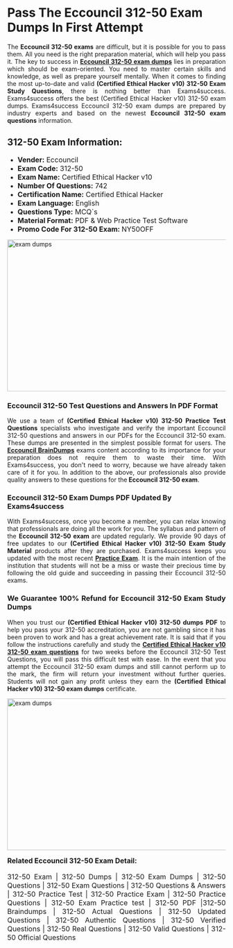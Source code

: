 <h1><strong><strong>Pass The Eccouncil 312-50 Exam Dumps In First Attempt</strong></strong></h1> <p style="text-align:justify">The <strong>Eccouncil 312-50 exams</strong> are difficult, but it is possible for you to pass them. All you need is the right preparation material, which will help you pass it. The key to success in <a href="https://www.exams4success.com/eccouncil/312-50-pdf-exam-dumps"><strong>Eccouncil 312-50 exam dumps</strong></a> lies in preparation which should be exam-oriented. You need to master certain skills and knowledge, as well as prepare yourself mentally. When it comes to finding the most up-to-date and valid <strong>(Certified Ethical Hacker v10) 312-50 Exam Study Questions</strong>, there is nothing better than Exams4success. Exams4success offers the best (Certified Ethical Hacker v10) 312-50 exam dumps. Exams4success Eccouncil 312-50 exam dumps are prepared by industry experts and based on the newest <strong>Eccouncil 312-50 exam questions</strong> information.</p> <h2><strong><strong>312-50 Exam Information:</strong></strong></h2> <ul> <li><span style="font-size:16px"><strong>Vender:</strong> Eccouncil</span></li> <li><span style="font-size:16px"><strong>Exam Code:</strong> 312-50</span></li> <li><span style="font-size:16px"><strong>Exam Name:</strong> Certified Ethical Hacker v10</span></li> <li><span style="font-size:16px"><strong>Number Of Questions:</strong> 742</span></li> <li><span style="font-size:16px"><strong>Certification Name:</strong> Certified Ethical Hacker</span></li> <li><span style="font-size:16px"><strong>Exam Language:</strong> English</span></li> <li><span style="font-size:16px"><strong>Questions Type:</strong> MCQ`s</span></li> <li><span style="font-size:16px"><strong>Material Format:</strong> PDF & Web Practice Test Software</span></li> <li><span style="font-size:16px"><strong>Promo Code For 312-50 Exam: </strong>NY50OFF</span></li> </ul> <p><a href="https://www.exams4success.com/eccouncil/312-50-pdf-exam-dumps" rel="no-follow"><img alt="exam dumps" src="https://www.certcollections.com/uploads/content/infrist1.png" style="height:350px; width:750px" /></a></p> <h3><strong>Eccouncil 312-50 Test Questions and Answers In PDF Format</strong></h3> <p style="text-align:justify">We use a team of <strong>(Certified Ethical Hacker v10) 312-50 Practice Test Questions</strong> specialists who investigate and verify the important Eccouncil 312-50 questions and answers in our PDFs for the Eccouncil 312-50 exam. These dumps are presented in the simplest possible format for users. The <a href="https://www.exams4success.com/eccouncil-exam-dumps"><strong>Eccouncil BrainDumps</strong></a> exams content according to its importance for your preparation does not require them to waste their time. With Exams4success, you don't need to worry, because we have already taken care of it for you. In addition to the above, our professionals also provide quality answers to these questions for the<strong> Eccouncil 312-50 exam</strong>.</p> <h3><strong> Eccouncil 312-50 Exam Dumps PDF Updated By Exams4success</strong></h3> <p style="text-align:justify">With Exams4success, once you become a member, you can relax knowing that professionals are doing all the work for you. The syllabus and pattern of the <strong>Eccouncil 312-50 exam </strong>are updated regularly. We provide 90 days of free updates to our <strong>(Certified Ethical Hacker v10) 312-50 Exam Study Material</strong> products after they are purchased. Exams4success keeps you updated with the most recent <a href="https://www.exams4success.com/"><strong>Practice Exam</strong></a>. It is the main intention of the institution that students will not be a miss or waste their precious time by following the old guide and succeeding in passing their Eccouncil 312-50 exams.</p> <h3 style="text-align:justify"><strong>We Guarantee 100% Refund for Eccouncil 312-50 Exam Study Dumps</strong></h3> <p style="text-align:justify">When you trust our <strong>(Certified Ethical Hacker v10) 312-50 dumps PDF</strong> to help you pass your 312-50 accreditation, you are not gambling since it has been proven to work and has a great achievement rate. It is said that if you follow the instructions carefully and study the <a href="https://www.exams4success.com/eccouncil/312-50-pdf-exam-dumps"><strong>Certified Ethical Hacker v10 312-50 exam questions</strong></a> for two weeks before the Eccouncil 312-50 Test Questions, you will pass this difficult test with ease. In the event that you attempt the Eccouncil 312-50 exam dumps and still cannot perform up to the mark, the firm will return your investment without further queries. Students will not gain any profit unless they earn the <strong>(Certified Ethical Hacker v10) 312-50 exam dumps</strong> certificate.</p> <p style="text-align:justify"><a href="https://www.exams4success.com/eccouncil/312-50-pdf-exam-dumps" rel="no-follow"><img alt="exam dumps" src="https://www.certcollections.com/uploads/content/free_demo1.png" style="height:350px; width:750px" /></a></p> <p style="text-align:justify"><span style="font-size:16px"><strong>Related Eccouncil 312-50 Exam Detail:</strong></span><br /> <br /> <span style="font-size:16px">312-50 Exam | 312-50 Dumps | 312-50 Exam Dumps | 312-50 Questions | 312-50 Exam Questions | 312-50 Questions & Answers | 312-50 Practice Test | 312-50 Practice Exam | 312-50 Practice Questions | 312-50 Exam Practice test | 312-50 PDF |312-50 Braindumps | 312-50 Actual Questions | 312-50 Updated Questions | 312-50 Authentic Questions | 312-50 Verified Questions | 312-50 Real Questions | 312-50 Valid Questions | 312-50 Official Questions</span></p>
